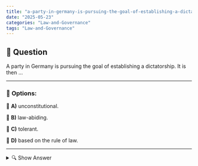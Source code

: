 ```yaml
---
title: "a-party-in-germany-is-pursuing-the-goal-of-establishing-a-dictatorship-it-is-then-"
date: "2025-05-23"
categories: "Law-and-Governance"
tags: "Law-and-Governance"
---
```


## 📌 **Question**

A party in Germany is pursuing the goal of establishing a dictatorship. It is then ...



---

### 📝 **Options:**

🔘 **A)** unconstitutional.

🔘 **B)** law-abiding.

🔘 **C)** tolerant.

🔘 **D)** based on the rule of law.

---

<details>
  <summary>🔍 Show Answer</summary>

  <p>
💡  <b>Correct Answer:</b>  a
  </p>
  <p>
    📖<b>Explanation:</b>
    
  </p>
</details>
